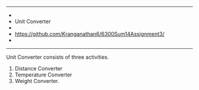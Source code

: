  ***************************************************************************
*
* Unit Converter
*
* https://github.com/Kranganathan6/6300Sum14Assignment3/
*
***************************************************************************
Unit Converter consists of three activities.
1. Distance Converter 
2. Temperature Converter
3. Weight Converter.
